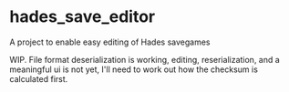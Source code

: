 # hades_save_editor
A project to enable easy editing of Hades savegames

WIP. File format deserialization is working, editing, reserialization, and a meaningful ui is not yet, I'll need to work out how the checksum is calculated first.
